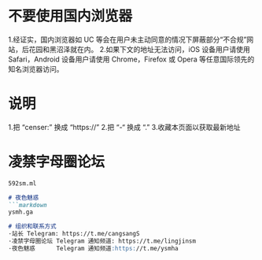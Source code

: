 # 不要使用国内浏览器

1.经证实，国内浏览器如 UC 等会在用户未主动同意的情况下屏蔽部分“不合规”网站，后花园和黑沼泽就在内。
2.如果下文的地址无法访问，iOS 设备用户请使用 Safari，Android 设备用户请使用 Chrome，Firefox 或 Opera 等任意国际领先的知名浏览器访问。

# 说明

1.把 “censer:” 换成 “https://”
2.把 “-“ 换成 “.”
3.收藏本页面以获取最新地址

# 凌禁字母圈论坛
```markdown
592sm.ml

# 夜色魅惑
```markdown
ysmh.ga

# 组织和联系方式
·站长 Telegram: https://t.me/cangsangS
·凌禁字母圈论坛 Telegram 通知频道: https://t.me/lingjinsm
·夜色魅惑      Telegram 通知频道:https://t.me/ysmha
